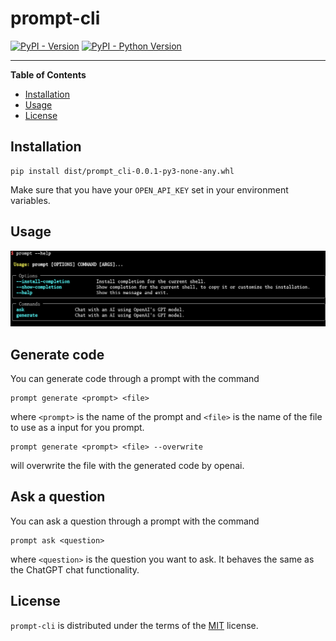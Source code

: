 # prompt-cli

[![PyPI - Version](https://img.shields.io/pypi/v/prompt-cli.svg)](https://pypi.org/project/prompt-cli)
[![PyPI - Python Version](https://img.shields.io/pypi/pyversions/prompt-cli.svg)](https://pypi.org/project/prompt-cli)

-----

**Table of Contents**

- [Installation](#installation)
- [Usage](#usage)
- [License](#license)

## Installation

```console
pip install dist/prompt_cli-0.0.1-py3-none-any.whl
```

Make sure that you have your `OPEN_API_KEY` set in your environment variables.

## Usage
![img.png](docs%2Fimg.png)

## Generate code
You can generate code through a prompt with the command
```console
prompt generate <prompt> <file> 
```
where `<prompt>` is the name of the prompt and `<file>` is the name of the file to use as a input for you prompt.

```console
prompt generate <prompt> <file> --overwrite
```
will overwrite the file with the generated code by openai.

## Ask a question
You can ask a question through a prompt with the command
```console
prompt ask <question>
```
where `<question>` is the question you want to ask.
It behaves the same as the ChatGPT chat functionality.

## License

`prompt-cli` is distributed under the terms of the [MIT](https://spdx.org/licenses/MIT.html) license.
